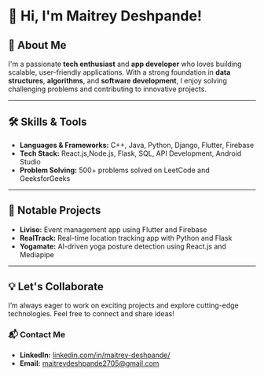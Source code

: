 # 👋 Hi, I'm Maitrey Deshpande!  

## 🚀 About Me  
I'm a passionate **tech enthusiast** and **app developer** who loves building scalable, user-friendly applications. With a strong foundation in **data structures**, **algorithms**, and **software development**, I enjoy solving challenging problems and contributing to innovative projects.  

---

## 🛠️ Skills & Tools  
- **Languages & Frameworks:** C++, Java, Python, Django, Flutter, Firebase  
- **Tech Stack:** React.js,Node.js, Flask, SQL, API Development, Android Studio  
- **Problem Solving:** 500+ problems solved on LeetCode and GeeksforGeeks  

---

## 🌟 Notable Projects  
- **Liviso:** Event management app using Flutter and Firebase  
- **RealTrack:** Real-time location tracking app with Python and Flask  
- **Yogamate:** AI-driven yoga posture detection using React.js and Mediapipe  

---

## 💡 Let's Collaborate  
I’m always eager to work on exciting projects and explore cutting-edge technologies. Feel free to connect and share ideas!  

### 📬 Contact Me  
- **LinkedIn:** [linkedin.com/in/maitrey-deshpande/](https://linkedin.com/in/maitrey-deshpande/)  
- **Email:** [maitreydeshpande2705@gmail.com](mailto:maitreydeshpande2705@gmail.com)  

